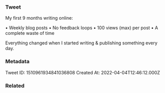 ### Tweet
My first 9 months writing online:

• Weekly blog posts
• No feedback loops
• 100 views (max) per post
• A complete waste of time

Everything changed when I started writing &amp; publishing something every day.

### Metadata
Tweet ID: 1510961934841036808
Created At: 2022-04-04T12:46:12.000Z

### Related

